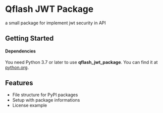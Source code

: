 # Qflash JWT Package
a small package for implement jwt security in API


## Getting Started
#### Dependencies
You need Python 3.7 or later to use **qflash_jwt_package**. You can find it at [python.org](https://www.python.org/).


## Features
- File structure for PyPI packages
- Setup with package informations
- License example